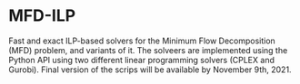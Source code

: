 # MFD-ILP
Fast and exact ILP-based solvers for the Minimum Flow Decomposition (MFD) problem, and variants of it.
The solveers are implemented using the Python API using two different linear programming solvers (CPLEX and Gurobi).
Final version of the scrips will be available by November 9th, 2021. 
